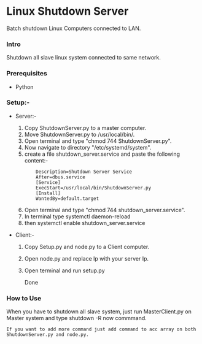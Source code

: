 # Linux Shutdown Server
Batch shutdown Linux Computers connected to LAN.

### Intro
Shutdown all slave linux system connected to same network.

### Prerequisites
* Python 

### Setup:-

* Server:-
  1) Copy ShutdownServer.py to a master computer.
  2) Move ShutdownServer.py to /usr/local/bin/.
  3) Open terminal and type "chmod 744 ShutdownServer.py".
  4) Now navigate to directory "/etc/systemd/system".
  5) create a file shutdown_server.service  and paste the following content:-
      ```
          Description=Shutdown Server Service
          After=dbus.service
          [Service]
          ExecStart=/usr/local/bin/ShutdownServer.py
          [Install]
          WantedBy=default.target
       ```
  6) Open terminal and type "chmod 744 shutdown_server.service".
  7) In terminal type systemctl daemon-reload
  8) then systemctl enable shutdown_server.service

* Client:-
  1) Copy Setup.py and node.py  to a Client computer.
  2) Open node.py and replace Ip with your server Ip.
  3) Open terminal and run setup.py

        Done

### How to Use 
When you have to shutdown all slave system, just run MasterClient.py on Master system and type shutdown -R now commmand.


``` 
If you want to add more command just add command to acc array on both ShutdownServer.py and node.py.
```
